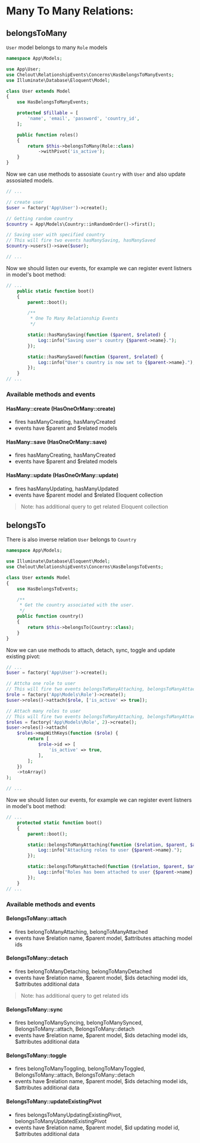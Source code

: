 # Many To Many Relations:

## belongsToMany

```User``` model belongs to many ```Role``` models

```php
namespace App\Models;

use App\User;
use Chelout\RelationshipEvents\Concerns\HasBelongsToManyEvents;
use Illuminate\Database\Eloquent\Model;

class User extends Model
{
    use HasBelongsToManyEvents;

    protected $fillable = [
        'name', 'email', 'password', 'country_id',
    ];

    public function roles()
    {
        return $this->belongsToMany(Role::class)
            ->withPivot('is_active');
    }
}
```

Now we can use methods to assosiate ```Country``` with ```User``` and also update assosiated models.

```php
// ...

// create user
$user = factory('App\User')->create();

// Getting random country
$country = App\Models\Country::inRandomOrder()->first();

// Saving user with specified country
// This will fire two events hasManySaving, hasManySaved
$country->users()->save($user);

// ...
```

Now we should listen our events, for example we can register event listners in model's boot method:
```php
// ...
    public static function boot()
    {
        parent::boot();

        /**
         * One To Many Relationship Events
         */

        static::hasManySaving(function ($parent, $related) {
            Log::info("Saving user's country {$parent->name}.");
        });

        static::hasManySaved(function ($parent, $related) {
            Log::info("User's country is now set to {$parent->name}.");
        });
    }
// ...
```

### Available methods and events

#### HasMany::create (HasOneOrMany::create)
- fires hasManyCreating, hasManyCreated
- events have $parent and $related models

#### HasMany::save (HasOneOrMany::save)
- fires hasManyCreating, hasManyCreated
- events have $parent and $related models

#### HasMany::update (HasOneOrMany::update)
- fires hasManyUpdating, hasManyUpdated
- events have $parent model and $related Eloquent collection
> Note: has additional query to get related Eloquent collection

## belongsTo

There is also inverse relation ```User``` belongs to ```Country```

```php
namespace App\Models;

use Illuminate\Database\Eloquent\Model;
use Chelout\RelationshipEvents\Concerns\HasBelongsToEvents;

class User extends Model
{
    use HasBelongsToEvents;

    /**
     * Get the country associated with the user.
     */
    public function country()
    {
        return $this->belongsTo(Country::class);
    }
}
```

Now we can use methods to attach, detach, sync, toggle and update existing pivot:

```php
// ...
$user = factory('App\User')->create();

// Attcha one role to user
// This will fire two events belongsToManyAttaching, belongsToManyAttached
$role = factory('App\Models\Role')->create();
$user->roles()->attach($role, ['is_active' => true]);

// Attach many roles to user
// This will fire two events belongsToManyAttaching, belongsToManyAttached
$roles = factory('App\Models\Role', 2)->create();
$user->roles()->attach(
    $roles->mapWithKeys(function ($role) {
        return [
            $role->id => [
                'is_active' => true,
            ],
        ];
    })
    ->toArray()
);

// ...
```

Now we should listen our events, for example we can register event listners in model's boot method:
```php
// ...
    protected static function boot()
    {
        parent::boot();

        static::belongsToManyAttaching(function ($relation, $parent, $attributes) {
            Log::info("Attaching roles to user {$parent->name}.");
        });

        static::belongsToManyAttached(function ($relation, $parent, $attributes) {
            Log::info("Roles has been attached to user {$parent->name}.");
        });
    }
// ...
```

### Available methods and events

#### BelongsToMany::attach
- fires belongToManyAttaching, belongToManyAttached
- events have $relation name, $parent model, $attributes attaching model ids
#### BelongsToMany::detach
- fires belongToManyDetaching, belongToManyDetached
- events have $relation name, $parent model, $ids detaching model ids, $attributes additional data
> Note: has additional query to get related ids
#### BelongsToMany::sync
- fires belongToManySyncing, belongToManySynced, BelongsToMany::attach, BelongsToMany::detach
- events have $relation name, $parent model, $ids detaching model ids, $attributes additional data
#### BelongsToMany::toggle
- fires belongToManyToggling, belongToManyToggled, BelongsToMany::attach, BelongsToMany::detach
- events have $relation name, $parent model, $ids detaching model ids, $attributes additional data
#### BelongsToMany::updateExistingPivot
- fires belongsToManyUpdatingExistingPivot, belongsToManyUpdatedExistingPivot
- events have $relation name, $parent model, $id updating model id, $attributes additional data
